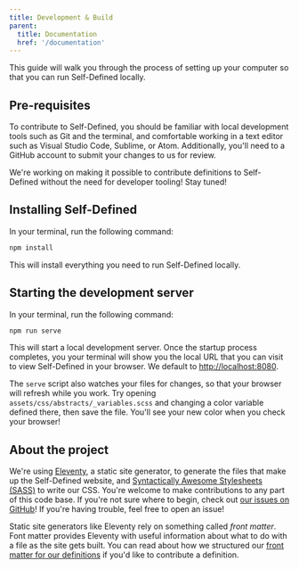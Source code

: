 ```yaml
---
title: Development & Build
parent:
  title: Documentation
  href: '/documentation'
---
```


This guide will walk you through the process of setting up your computer so that you can run Self-Defined locally.

## Pre-requisites

To contribute to Self-Defined, you should be familiar with local development tools such as Git and the terminal, and comfortable working in a text editor such as Visual Studio Code, Sublime, or Atom. Additionally, you'll need to a GitHub account to submit your changes to us for review.

We're working on making it possible to contribute definitions to Self-Defined without the need for developer tooling! Stay tuned!

## Installing Self-Defined

In your terminal, run the following command:

```bash
npm install
```

This will install everything you need to run Self-Defined locally.

## Starting the development server

In your terminal, run the following command:

```bash
npm run serve
```

This will start a local development server. Once the startup process completes, you your terminal will show you the local URL that you can visit to view Self-Defined in your browser. We default to [http://localhost:8080](http://localhost:8080).

The `serve` script also watches your files for changes, so that your browser will refresh while you work. Try opening `assets/css/abstracts/_variables.scss` and changing a color variable defined there, then save the file. You'll see your new color when you check your browser!

## About the project

We're using [Eleventy](https://www.11ty.io/), a static site generator, to generate the files that make up the Self-Defined website, and [Syntactically Awesome Stylesheets (SASS)](https://sass-lang.com) to write our CSS. You're welcome to make contributions to any part of this code base. If you're not sure where to begin, check out [our issues on GitHub](https://github.com/tatianamac/selfdefined/issues)! If you're having trouble, feel free to open an issue!

Static site generators like Eleventy rely on something called _front matter_. Font matter provides Eleventy with useful information about what to do with a file as the site gets built. You can read about how we structured our [front matter for our definitions](/documentation/front-matter/) if you'd like to contribute a definition.
